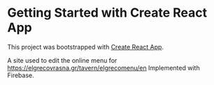 # Getting Started with Create React App
This project was bootstrapped with [Create React App](https://github.com/facebook/create-react-app).

A site used to edit the online menu for https://elgrecovrasna.gr/tavern/elgrecomenu/en
Implemented with Firebase.
